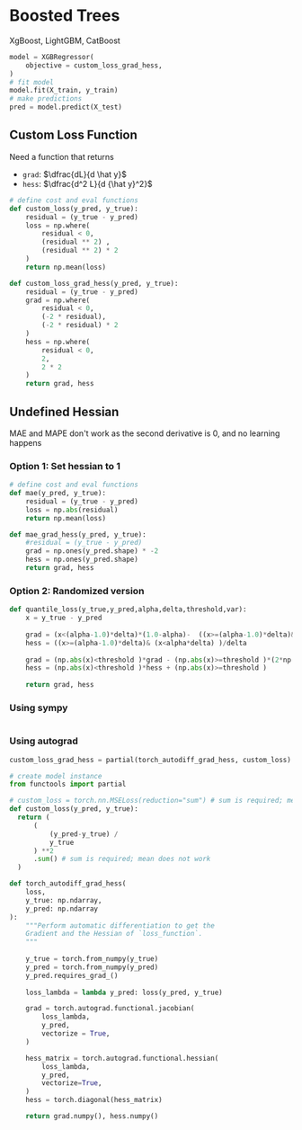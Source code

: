 # Boosted Trees

XgBoost, LightGBM, CatBoost


```python
model = XGBRegressor(
	objective = custom_loss_grad_hess,
)
# fit model
model.fit(X_train, y_train)
# make predictions
pred = model.predict(X_test)
```

## Custom Loss Function

Need a function that returns
- `grad`: $\dfrac{dL}{d \hat y}$
- `hess`: $\dfrac{d^2 L}{d {\hat y}^2}$

```python
# define cost and eval functions
def custom_loss(y_pred, y_true):
    residual = (y_true - y_pred)
    loss = np.where(
	    residual < 0,
	    (residual ** 2) ,
	    (residual ** 2) * 2
	)
    return np.mean(loss)

def custom_loss_grad_hess(y_pred, y_true):
    residual = (y_true - y_pred)
    grad = np.where(
	    residual < 0,
	    (-2 * residual),
	    (-2 * residual) * 2
	)
    hess = np.where(
	    residual < 0,
	    2,
	    2 * 2
	)
    return grad, hess
```

## Undefined Hessian

MAE and MAPE don't work as the second derivative is 0, and no learning happens

### Option 1: Set hessian to 1


```python
# define cost and eval functions
def mae(y_pred, y_true):
    residual = (y_true - y_pred)
    loss = np.abs(residual)
    return np.mean(loss)

def mae_grad_hess(y_pred, y_true):
    #residual = (y_true - y_pred)
    grad = np.ones(y_pred.shape) * -2
    hess = np.ones(y_pred.shape)
    return grad, hess
```

### Option 2: Randomized version

```python
def quantile_loss(y_true,y_pred,alpha,delta,threshold,var):
    x = y_true - y_pred
    
    grad = (x<(alpha-1.0)*delta)*(1.0-alpha)-  ((x>=(alpha-1.0)*delta)& (x<alpha*delta) )*x/delta-alpha*(x>alpha*delta)
    hess = ((x>=(alpha-1.0)*delta)& (x<alpha*delta) )/delta 
 
    grad = (np.abs(x)<threshold )*grad - (np.abs(x)>=threshold )*(2*np.random.randint(2, size=len(y_true)) -1.0)*var
    hess = (np.abs(x)<threshold )*hess + (np.abs(x)>=threshold )
    
    return grad, hess
```

### Using sympy

```python

```

### Using autograd

```python
custom_loss_grad_hess = partial(torch_autodiff_grad_hess, custom_loss)

# create model instance
from functools import partial

# custom_loss = torch.nn.MSELoss(reduction="sum") # sum is required; mean does not work
def custom_loss(y_pred, y_true):
  return (
      (
	      (y_pred-y_true) /
	      y_true
      ) **2
      .sum() # sum is required; mean does not work
  )

def torch_autodiff_grad_hess(
    loss,
    y_true: np.ndarray,
    y_pred: np.ndarray
):
    """Perform automatic differentiation to get the
    Gradient and the Hessian of `loss_function`.
    """
    
    y_true = torch.from_numpy(y_true)
    y_pred = torch.from_numpy(y_pred)
    y_pred.requires_grad_()
    
    loss_lambda = lambda y_pred: loss(y_pred, y_true)

    grad = torch.autograd.functional.jacobian(
        loss_lambda,
        y_pred,
        vectorize = True,
    )

    hess_matrix = torch.autograd.functional.hessian(
        loss_lambda,
        y_pred,
        vectorize=True,
    )
    hess = torch.diagonal(hess_matrix)

    return grad.numpy(), hess.numpy()
```
